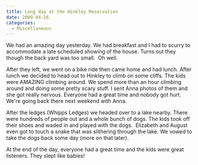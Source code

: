 ```yaml
---
title: Long day at the Hinkley Reservation
date: 2009-04-26
categories: 
  - Miscellaneous
---
```


We had an amazing day yesterday. We had breakfast and I had to scurry to accommodate a late scheduled showing of the house. Turns out they though the back yard was too small.  Oh well. 

After they left, we went on a bike ride then came home and had lunch. After lunch we decided to head out to Hinkley to climb on some cliffs. The kids were AMAZING climbing around. We spend more than an hour climbing around and doing some pretty scary stuff. I sent Anna photos of them and she got really nervous. Everyone had a great time and nobody got hurt. We're going back there next weekend with Anna.

After the ledges (Whipps Ledges) we headed over to a lake nearby. There were hundreds of people out and a whole bunch of dogs. The kids took off their shoes and waded in and played with the dogs.  Elizabeth and August even got to touch a snake that was slithering through the lake. We vowed to take the dogs back some day (more on that later).

At the end of the day, everyone had a great time and the kids were great listeners. They slept like babies!
